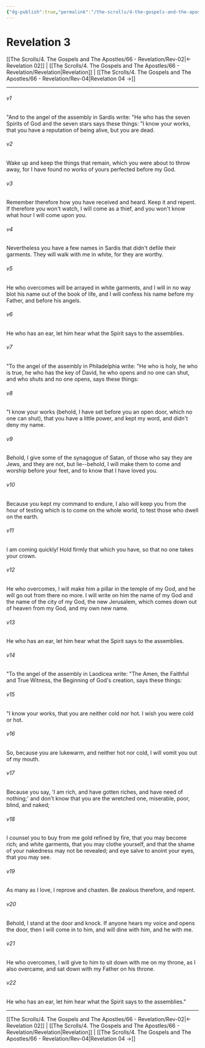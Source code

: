 ```yaml
---
{"dg-publish":true,"permalink":"/the-scrolls/4-the-gospels-and-the-apostles/66-revelation/rev-03/","tags":["#TheScrolls","#GospelsApostles"]}
---
```



# Revelation 3

[[The Scrolls/4. The Gospels and The Apostles/66 - Revelation/Rev-02\|← Revelation 02]] | [[The Scrolls/4. The Gospels and The Apostles/66 - Revelation/Revelation\|Revelation]] | [[The Scrolls/4. The Gospels and The Apostles/66 - Revelation/Rev-04\|Revelation 04 →]]
***



###### v1 
"And to the angel of the assembly in Sardis write: "He who has the seven Spirits of God and the seven stars says these things: "I know your works, that you have a reputation of being alive, but you are dead. 

###### v2 
Wake up and keep the things that remain, which you were about to throw away, for I have found no works of yours perfected before my God. 

###### v3 
Remember therefore how you have received and heard. Keep it and repent. If therefore you won't watch, I will come as a thief, and you won't know what hour I will come upon you. 

###### v4 
Nevertheless you have a few names in Sardis that didn't defile their garments. They will walk with me in white, for they are worthy. 

###### v5 
He who overcomes will be arrayed in white garments, and I will in no way blot his name out of the book of life, and I will confess his name before my Father, and before his angels. 

###### v6 
He who has an ear, let him hear what the Spirit says to the assemblies. 

###### v7 
"To the angel of the assembly in Philadelphia write: "He who is holy, he who is true, he who has the key of David, he who opens and no one can shut, and who shuts and no one opens, says these things: 

###### v8 
"I know your works (behold, I have set before you an open door, which no one can shut), that you have a little power, and kept my word, and didn't deny my name. 

###### v9 
Behold, I give some of the synagogue of Satan, of those who say they are Jews, and they are not, but lie--behold, I will make them to come and worship before your feet, and to know that I have loved you. 

###### v10 
Because you kept my command to endure, I also will keep you from the hour of testing which is to come on the whole world, to test those who dwell on the earth. 

###### v11 
I am coming quickly! Hold firmly that which you have, so that no one takes your crown. 

###### v12 
He who overcomes, I will make him a pillar in the temple of my God, and he will go out from there no more. I will write on him the name of my God and the name of the city of my God, the new Jerusalem, which comes down out of heaven from my God, and my own new name. 

###### v13 
He who has an ear, let him hear what the Spirit says to the assemblies. 

###### v14 
"To the angel of the assembly in Laodicea write: "The Amen, the Faithful and True Witness, the Beginning of God's creation, says these things: 

###### v15 
"I know your works, that you are neither cold nor hot. I wish you were cold or hot. 

###### v16 
So, because you are lukewarm, and neither hot nor cold, I will vomit you out of my mouth. 

###### v17 
Because you say, 'I am rich, and have gotten riches, and have need of nothing;' and don't know that you are the wretched one, miserable, poor, blind, and naked; 

###### v18 
I counsel you to buy from me gold refined by fire, that you may become rich; and white garments, that you may clothe yourself, and that the shame of your nakedness may not be revealed; and eye salve to anoint your eyes, that you may see. 

###### v19 
As many as I love, I reprove and chasten. Be zealous therefore, and repent. 

###### v20 
Behold, I stand at the door and knock. If anyone hears my voice and opens the door, then I will come in to him, and will dine with him, and he with me. 

###### v21 
He who overcomes, I will give to him to sit down with me on my throne, as I also overcame, and sat down with my Father on his throne. 

###### v22 
He who has an ear, let him hear what the Spirit says to the assemblies."

***
[[The Scrolls/4. The Gospels and The Apostles/66 - Revelation/Rev-02\|← Revelation 02]] | [[The Scrolls/4. The Gospels and The Apostles/66 - Revelation/Revelation\|Revelation]] | [[The Scrolls/4. The Gospels and The Apostles/66 - Revelation/Rev-04\|Revelation 04 →]]
